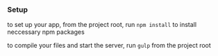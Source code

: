 ### Setup

to set up your app, from the project root, run `npm install` to install neccessary npm packages

to compile your files and start the server, run `gulp` from the project root